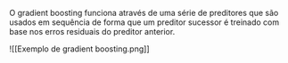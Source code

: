 ---
---

O gradient boosting funciona através de uma série de preditores que são usados em sequência de forma que um preditor sucessor é treinado com base nos erros residuais do preditor anterior. 

![[Exemplo de gradient boosting.png]]